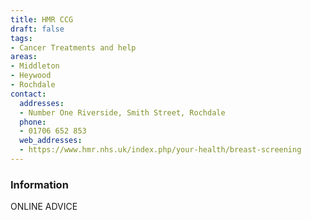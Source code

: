 ```yaml
---
title: HMR CCG
draft: false
tags:
- Cancer Treatments and help
areas:
- Middleton
- Heywood
- Rochdale
contact:
  addresses:
  - Number One Riverside, Smith Street, Rochdale
  phone:
  - 01706 652 853
  web_addresses:
  - https://www.hmr.nhs.uk/index.php/your-health/breast-screening
---
```


### Information
ONLINE ADVICE

